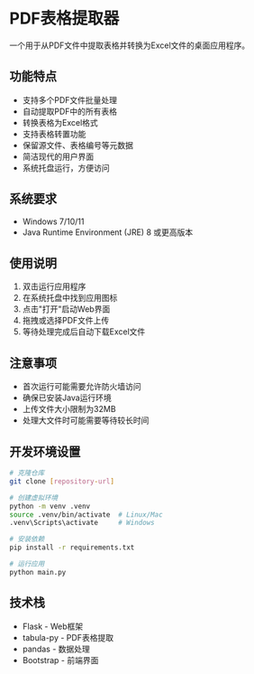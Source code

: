 # PDF表格提取器

一个用于从PDF文件中提取表格并转换为Excel文件的桌面应用程序。

## 功能特点

- 支持多个PDF文件批量处理
- 自动提取PDF中的所有表格
- 转换表格为Excel格式
- 支持表格转置功能
- 保留源文件、表格编号等元数据
- 简洁现代的用户界面
- 系统托盘运行，方便访问

## 系统要求

- Windows 7/10/11
- Java Runtime Environment (JRE) 8 或更高版本

## 使用说明

1. 双击运行应用程序
2. 在系统托盘中找到应用图标
3. 点击"打开"启动Web界面
4. 拖拽或选择PDF文件上传
5. 等待处理完成后自动下载Excel文件

## 注意事项

- 首次运行可能需要允许防火墙访问
- 确保已安装Java运行环境
- 上传文件大小限制为32MB
- 处理大文件时可能需要等待较长时间

## 开发环境设置

```bash
# 克隆仓库
git clone [repository-url]

# 创建虚拟环境
python -m venv .venv
source .venv/bin/activate  # Linux/Mac
.venv\Scripts\activate     # Windows

# 安装依赖
pip install -r requirements.txt

# 运行应用
python main.py
```

## 技术栈

- Flask - Web框架
- tabula-py - PDF表格提取
- pandas - 数据处理
- Bootstrap - 前端界面